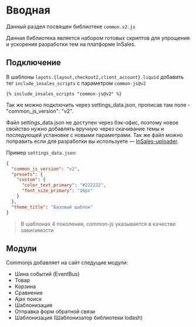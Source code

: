 # Вводная

Данный раздел посвящен библиотеке `common.v2.js`

Данная библиотека является набором готовых скриптов для упрощения и ускорения разработки тем на платформе InSales.

## Подключение

В шаблоны `layots.{layout,checkout2,client_account}.liquid` добавить тег `include_insales_scripts` с параметром `common-js@v2`

```
{% include_insales_scripts "common-js@v2" %}
```

Так же можно подключить через settings_data.json, прописав там поле - "common_js_version": "v2".

Файл settings_data.json не доступен через бэк-офис, поэтому новое свойство нужно добавлять вручную через скачивание темы и последующей установке с новыми параметрами. Так же файл можно поправить если для разработки вы используете — [InSales-uploader](https://insales.github.io/insales-uploader/).

Пример `settings_data.json`:
```json
{
  "common_js_version": "v2",
  "presets": {
    "custom": {
      "color_text_primary": "#222222",
      "font_size_primary": "16px"
    }
  },
  "theme_title": "Базовый шаблон"
}
```

> В шаблонах 4 поколения, common-js указывается в качестве зависимости

## Модули

Commonjs добавляет на сайт следущие модули:

- Шина событий (EventBus)
- Товар
- Корзина
- Сравнение
- Ajax поиск
- Шаблонизация
- Отправка форм обратной связи
- Шаблонизация (Шаблонизатор библиотеки lodash)
